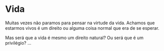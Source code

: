 # Vida
Muitas vezes não paramos para pensar na virtude da vida. Achamos que estarmos vivos é um direito ou alguma coisa normal que era de se esperar.

Mas será que a vida é mesmo um direito natural? Ou será que é um privilégio? ...